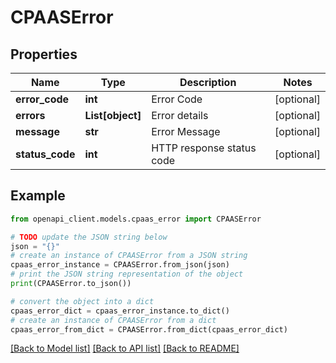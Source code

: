 # CPAASError


## Properties

Name | Type | Description | Notes
------------ | ------------- | ------------- | -------------
**error_code** | **int** | Error Code | [optional] 
**errors** | **List[object]** | Error details | [optional] 
**message** | **str** | Error Message | [optional] 
**status_code** | **int** | HTTP response status code | [optional] 

## Example

```python
from openapi_client.models.cpaas_error import CPAASError

# TODO update the JSON string below
json = "{}"
# create an instance of CPAASError from a JSON string
cpaas_error_instance = CPAASError.from_json(json)
# print the JSON string representation of the object
print(CPAASError.to_json())

# convert the object into a dict
cpaas_error_dict = cpaas_error_instance.to_dict()
# create an instance of CPAASError from a dict
cpaas_error_from_dict = CPAASError.from_dict(cpaas_error_dict)
```
[[Back to Model list]](../README.md#documentation-for-models) [[Back to API list]](../README.md#documentation-for-api-endpoints) [[Back to README]](../README.md)


